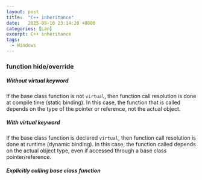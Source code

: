 ```yaml
---
layout: post
title:  "C++ inheritance"
date:   2025-09-10 23:14:20 +0800
categories: [Lan]
excerpt: C++ inheritance
tags:
  - Windows
---
```


### function hide/override

##### Without virtual keyword

If the base class function is not `virtual`, then function call resolution is done at compile time (static binding). In this case, the function that is called depends on the type of the pointer or reference, not the actual object.

##### With virtual keyword

If the base class function is declared `virtual`, then function call resolution is done at runtime (dynamic binding). In this case, the function called depends on the actual object type, even if accessed through a base class pointer/reference.

##### Explicitly calling base class function
